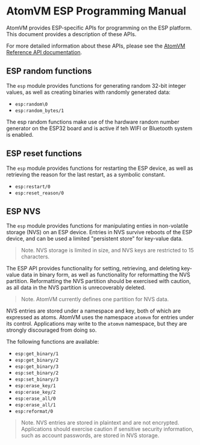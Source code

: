 # AtomVM ESP Programming Manual

AtomVM provides ESP-specific APIs for programming on the ESP platform.  This document provides a description of these APIs.

For more detailed information about these APIs, please see the [AtomVM Reference API documentation](ref/eavmlib/index.html).

## ESP random functions

The `esp` module provides functions for generating random 32-bit integer values, as well as creating binaries with randomly generated data:

* `esp:random\0`
* `esp:random_bytes/1`

The esp random functions make use of the hardware random number generator on the ESP32 board and is active if teh WIFI or Bluetooth system is enabled.

## ESP reset functions

The `esp` module provides functions for restarting the ESP device, as well as retrieving the reason
for the last restart, as a symbolic constant.

* `esp:restart/0`
* `esp:reset_reason/0`

## ESP NVS

The `esp` module provides functions for manipulating enties in non-volatile storage (NVS) on an ESP device.  Entries in NVS survive reboots of the ESP device, and can be used a limited "persistent store" for key-value data.

> Note.  NVS storage is limited in size, and NVS keys are restricted to 15 characters.

The ESP API provides functionality for setting, retrieving, and deleting key-value data in binary form, as well as functionality for reformatting the NVS partition.  Reformatting the NVS partition should be exercised with caution, as all data in the NVS partition is unrecoverably deleted.

> Note. AtomVM currently defines one partition for NVS data.

NVS entries are stored under a namespace and key, both of which are expressed as atoms.  AtomVM uses the namespace `atomvm` for entries under its control.  Applications may write to the `atomvm` namespace, but they are strongly discouraged from doing so.

The following functions are available:

* `esp:get_binary/1`
* `esp:get_binary/2`
* `esp:get_binary/3`
* `esp:set_binary/2`
* `esp:set_binary/3`
* `esp:erase_key/1`
* `esp:erase_key/2`
* `esp:erase_all/0`
* `esp:erase_all/1`
* `esp:reformat/0`

> Note.  NVS entries are stored in plaintext and are not encrypted.  Applications should exercise caution if sensitive security information, such as account passwords, are stored in NVS storage.
